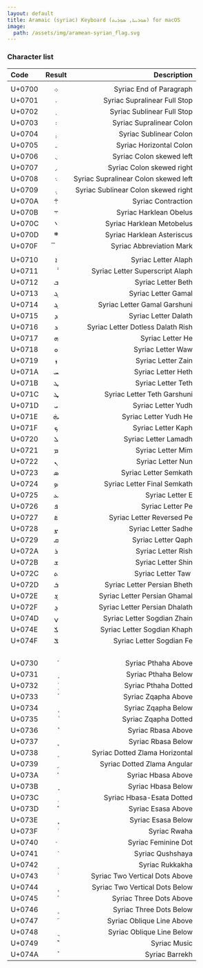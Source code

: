 ```yaml
---
layout: default
title: Aramaic (syriac) Keyboard (ܣܘܪܝܝܐ, ܣܘܼܪܲܝܬ) for macOS
image:
  path: /assets/img/aramean-syrian_flag.svg
---
```


### Character list

| Code | Result | Description |
| :--- | :---: | ---: |
| | |
| U+0700 | ܀ | Syriac End of Paragraph |
| U+0701 | ܁ | Syriac Supralinear Full Stop |
| U+0702 | ܂ | Syriac Sublinear Full Stop |
| U+0703 | ܃ | Syriac Supralinear Colon |
| U+0704 | ܄ | Syriac Sublinear Colon |
| U+0705 | ܅ | Syriac Horizontal Colon |
| U+0706 | ܆ | Syriac Colon skewed left |
| U+0707 | ܇ | Syriac Colon skewed right |
| U+0708 | ܈ | Syriac Supralinear Colon skewed left |
| U+0709 | ܉ | Syriac Sublinear Colon skewed right |
| U+070A | ܊ | Syriac Contraction |
| U+070B | ܋ | Syriac Harklean Obelus |
| U+070C | ܌ | Syriac Harklean Metobelus |
| U+070D | ܍ | Syriac Harklean Asteriscus |
| U+070F | ܏ | Syriac Abbreviation Mark |
| | |
| U+0710 | ܐ | Syriac Letter Alaph |
| U+0711 |	ܑ	| Syriac Letter Superscript Alaph |
| U+0712 | ܒ | Syriac Letter Beth |
| U+0713 | ܓ | Syriac Letter Gamal |
| U+0714 | ܔ | Syriac Letter Gamal Garshuni |
| U+0715 | ܕ | Syriac Letter Dalath |
| U+0716 | ܖ | Syriac Letter Dotless Dalath Rish |
| U+0717 | ܗ | Syriac Letter He |
| U+0718 | ܘ | Syriac Letter Waw |
| U+0719 | ܙ | Syriac Letter Zain |
| U+071A | ܚ | Syriac Letter Heth |
| U+071B | ܛ | Syriac Letter Teth |
| U+071C | ܜ | Syriac Letter Teth Garshuni |
| U+071D | ܝ | Syriac Letter Yudh |
| U+071E | ܞ | Syriac Letter Yudh He |
| U+071F | ܟ | Syriac Letter Kaph |
| U+0720 | ܠ | Syriac Letter Lamadh |
| U+0721 | ܡ | Syriac Letter Mim |
| U+0722 | ܢ | Syriac Letter Nun |
| U+0723 | ܣ | Syriac Letter Semkath |
| U+0724 | ܤ | Syriac Letter Final Semkath |
| U+0725 | ܥ | Syriac Letter E |
| U+0726 | ܦ | Syriac Letter Pe |
| U+0727 | ܧ | Syriac Letter Reversed Pe |
| U+0728 | ܨ | Syriac Letter Sadhe |
| U+0729 | ܩ | Syriac Letter Qaph |
| U+072A | ܪ | Syriac Letter Rish |
| U+072B | ܫ | Syriac Letter Shin |
| U+072C | ܬ | Syriac Letter Taw |
| U+072D | ܭ | Syriac Letter Persian Bheth |
| U+072E | ܮ | Syriac Letter Persian Ghamal |
| U+072F | ܯ | Syriac Letter Persian Dhalath |
| U+074D | ݍ | Syriac Letter Sogdian Zhain |
| U+074E | ݎ | Syriac Letter Sogdian Khaph |
| U+074F | ݏ | Syriac Letter Sogdian Fe |
| | |
| U+0730 | ܰ | Syriac Pthaha Above |
| U+0731 | ܱ | Syriac Pthaha Below |
| U+0732 | ܲ | Syriac Pthaha Dotted |
| U+0733 | ܳ | Syriac Zqapha Above |
| U+0734 | ܴ | Syriac Zqapha Below |
| U+0735 | ܵ | Syriac Zqapha Dotted |
| U+0736 | ܶ | Syriac Rbasa Above |
| U+0737 | ܷ | Syriac Rbasa Below |
| U+0738 | ܸ | Syriac Dotted Zlama Horizontal |
| U+0739 | ܹ | Syriac Dotted Zlama Angular |
| U+073A | ܺ | Syriac Hbasa Above |
| U+073B | ܻ | Syriac Hbasa Below |
| U+073C | ܼ | Syriac Hbasa-Esata Dotted |
| U+073D | ܽ | Syriac Esasa Above |
| U+073E | ܾ | Syriac Esasa Below |
| U+073F | ܿ | Syriac Rwaha |
| U+0740 | ݀ | Syriac Feminine Dot |
| U+0741 | ݁ | Syriac Qushshaya |
| U+0742 | ݂ | Syriac Rukkakha |
| U+0743 | ݃ | Syriac Two Vertical Dots Above |
| U+0744 | ݄ | Syriac Two Vertical Dots Below |
| U+0745 | ݅ | Syriac Three Dots Above |
| U+0746 | ݆ | Syriac Three Dots Below |
| U+0747 | ݇ | Syriac Oblique Line Above |
| U+0748 | ݈ | Syriac Oblique Line Below |
| U+0749 | ݉ | Syriac Music |
| U+074A | ݊ | Syriac Barrekh |
